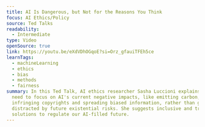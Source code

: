 ```yaml
---
title: AI Is Dangerous, but Not for the Reasons You Think
focus: AI Ethics/Policy
source: Ted Talks
readability:
  - Intermediate
type: Video
openSource: true
link: https://youtu.be/eXdVDhOGqoE?si=Orz_gfauiTFEh5ce
learnTags:
  - machineLearning
  - ethics
  - bias
  - methods
  - fairness
summary: In this Ted Talk, AI ethics researcher Sasha Luccioni explains that we
  need to focus on AI's current negative impacts, like emitting carbon,
  infringing copyrights and spreading biased information, rather than getting
  distracted by future existential risks. She suggests inclusive and transparent
  solutions to regulate our AI-filled future.
---
```

